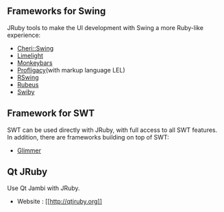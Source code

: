 Frameworks for Swing
--------------------

JRuby tools to make the UI development with Swing a more Ruby-like experience:

* [Cheri::Swing](http://cheri.rubyforge.org)
* [Limelight](http://limelight.8thlight.com)
* [Monkeybars](http://monkeybars.org)
* [Profligacy](http://ihate.rubyforge.org/profligacy/)(with markup language LEL)
* [RSwing](http://github.com/bakkdoor/rswing/)
* [Rubeus](http://code.google.com/p/rubeus/)
* [Swiby](http://swiby.codehaus.org/)

Framework for SWT
-----------------
SWT can be used directly with JRuby, with full access to all SWT features.  In addition, there are frameworks building on top of SWT:
* [Glimmer](http://andymaleh.blogspot.com/2007/11/glimmering-philosophy.html)

Qt JRuby
--------

Use Qt Jambi with JRuby.

* Website : [[http://qtjruby.org]]
